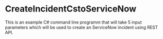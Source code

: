 # CreateIncidentCstoServiceNow

This is an example C# command line programm that will take 5 input parameters which will be used to 
create an ServiceNow incident using REST API.
